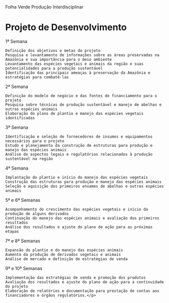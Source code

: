 <!DOCTYPE html>
<html>
  <head>
    Folha Verde Produção Interdisciplinar
  </head>
  <body>
    <h1>Projeto de Desenvolvimento</h1>
    <p>1ª Semana

    Definição dos objetivos e metas do projeto
    Pesquisa e levantamento de informações sobre as áreas preservadas na Amazônia e sua importância para o meio ambiente
    Levantamento das espécies vegetais e animais da região e suas potencialidades para a produção sustentável
    Identificação das principais ameaças à preservação da Amazônia e estratégias para combatê-las

2ª Semana

    Definição do modelo de negócio e das fontes de financiamento para o projeto
    Pesquisa sobre técnicas de produção sustentável e manejo de abelhas e outras espécies animais
    Elaboração do plano de plantio e manejo das espécies vegetais identificadas

3ª Semana

    Identificação e seleção de fornecedores de insumos e equipamentos necessários para o projeto
    Estudo e planejamento da construção de estruturas para produção e manejo das espécies animais
    Análise de aspectos legais e regulatórios relacionados à produção sustentável na região

4ª Semana

    Implantação do plantio e início do manejo das espécies vegetais
    Construção das estruturas para produção e manejo das espécies animais
    Seleção e aquisição dos primeiros enxames de abelhas e outras espécies animais

5ª e 6ª Semanas

    Acompanhamento do crescimento das espécies vegetais e início da produção de alguns derivados
    Continuação do manejo das espécies animais e avaliação dos primeiros resultados
    Análise dos resultados e ajuste do plano de ação para as próximas etapas

7ª e 8ª Semanas

    Expansão do plantio e do manejo das espécies animais
    Aumento da produção de derivados vegetais e animais
    Análise de mercado e definição de estratégias de venda

9ª e 10ª Semanas

    Implementação das estratégias de venda e promoção dos produtos
    Avaliação dos resultados e ajuste do plano de ação para a continuidade do projeto
    Elaboração de relatórios e documentação para prestação de contas aos financiadores e órgãos regulatórios.</p>
  </body>
</html>

